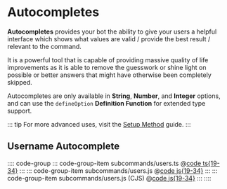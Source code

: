 # Autocompletes

**Autocompletes** provides your bot the ability to give your users a helpful interface which shows what
values are valid / provide the best result / relevant to the command.

It is a powerful tool that is capable of providing massive quality of life improvements as it is able to
remove the guesswork or shine light on possible or better answers that might have otherwise been completely
skipped.

Autocompletes are only available in **String**, **Number**, and **Integer** options, and can use the
`defineOption` **Definition Function** for extended type support.

::: tip
For more advanced uses, visit the [Setup Method](../../advanced/setup/README.md) guide.
:::

## Username Autocomplete

:::: code-group
::: code-group-item subcommands/users.ts
@[code ts{19-34}](./autocomplete.ts)
:::
::: code-group-item subcommands/users.js
@[code js{19-34}](./autocomplete.mjs)
:::
::: code-group-item subcommands/users.js (CJS)
@[code js{19-34}](./autocomplete.cjs)
:::
::::
